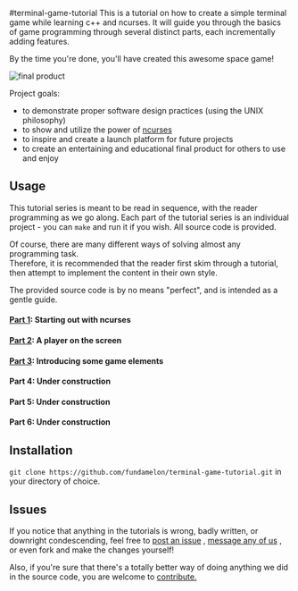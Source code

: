 #terminal-game-tutorial
This is a tutorial on how to create a simple terminal game while learning c++ and ncurses.
It will guide you through the basics of game programming through several distinct parts, each incrementally adding features.


By the time  you're done, you'll have created this awesome space game!

![final product](.img/spacegame1.gif)

Project goals:
- to demonstrate proper software design practices (using the UNIX philosophy)
- to show and utilize the power of [ncurses](http://www.gnu.org/software/ncurses/)
- to inspire and create a launch platform for future projects
- to create an entertaining and educational final product for others to use and enjoy


## Usage
This tutorial series is meant to be read in sequence, with the reader programming as we go along.
Each part of the tutorial series is an individual project - you can ```make``` and run it if you wish.  All source code is provided.

Of course, there are many different ways of solving almost any programming task.  
Therefore, it is recommended that the reader first skim through a tutorial, then attempt to implement the content in their own style.  

The provided source code is by no means "perfect", and is intended as a gentle guide.


#### [Part 1](part1): Starting out with ncurses


#### [Part 2](part2): A player on the screen


#### [Part 3](part3): Introducing some game elements


#### Part 4: Under construction


#### Part 5: Under construction


#### Part 6: Under construction


## Installation
```git clone https://github.com/fundamelon/terminal-game-tutorial.git``` in your directory of choice.

## Issues
If you notice that anything in the tutorials is wrong, badly written, or downright condescending, feel free to
[post an issue](https://github.com/fundamelon/terminal-game-tutorial/issues?q=is%3Aopen+is%3Aissue)
, 
[message any of us](https://github.com/fundamelon/terminal-game-tutorial/network/members)
, or even fork and make the changes yourself!

Also, if you're sure that there's a totally better way of doing anything we did in the source code, you are welcome to [contribute.](https://github.com/fundamelon/terminal-game-tutorial/pulls)
